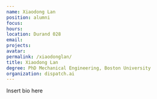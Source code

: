 ```yaml
---
name: Xiaodong Lan
position: alumni
focus:
hours:
location: Durand 028
email:
projects:
avatar: 
permalink: /xiaodonglan/
title: Xiaodong Lan
degree: PhD Mechanical Engineering, Boston University
organization: dispatch.ai
---
```


Insert bio here